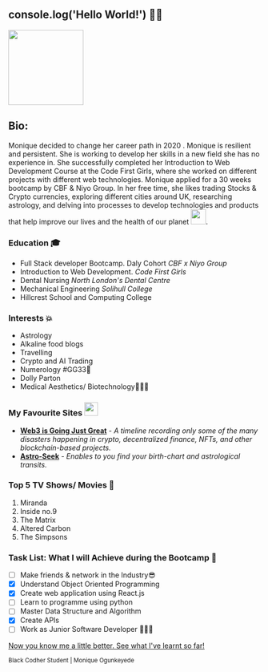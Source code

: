 
## console.log('Hello World!') 👋🏾

<a href="https://t.me/m28nique" target=_blank ><img align="top" width="150" height="150" src="https://github.com/M0nica/M0nica/blob/main/octomonica/m0nica-octocat-rotating.gif?raw=true"></a>

## Bio:
Monique decided to change her career path in 2020 . Monique is resilient and persistent. She is working to develop her skills in a new field she has no experience in. She successfully completed her Introduction to Web Development Course at the Code First Girls, where she worked on different projects with different web technologies. Monique applied for a 30 weeks bootcamp by CBF & Niyo Group. In her free time, she likes trading Stocks & Crypto currencies, exploring different cities around UK, researching astrology, and delving into processes to develop technologies and products that help improve our lives and the health of our planet <img src="https://media4.giphy.com/media/UOdoMz3baCENO/giphy.gif?cid=ecf05e47cyqy7oztmuuv0w3trvyeyfbh04d8plo9wywcffw4&rid=giphy.gif&ct=g" width="30"/></li>.

### Education 🎓
- Full Stack developer Bootcamp. Daly Cohort _CBF x Niyo Group_
- Introduction to Web Development. _Code First Girls_
- Dental Nursing _North London's Dental Centre_
- Mechanical Engineering _Solihull College_
- Hillcrest School and Computing College

### Interests 💥
- Astrology
- Alkaline food blogs
- Travelling
- Crypto and AI Trading
- Numerology #GG33🐉
- Dolly Parton
- Medical Aesthetics/ Biotechnology🧖🏾‍♀️

### My Favourite Sites <img src="https://media.giphy.com/media/WFZvB7VIXBgiz3oDXE/giphy.gif" width="27"/></h3>
- **[Web3 is Going Just Great](https://web3isgoinggreat.com/)** - _A timeline recording only some of the many disasters happening in crypto, decentralized finance, NFTs, and other blockchain-based projects._
- **[Astro-Seek](https://astro-seek.com)** - _Enables to you find your birth-chart and astrological transits._

### Top 5 TV Shows/ Movies 🍿
1. Miranda
2. Inside no.9
3. The Matrix
4. Altered Carbon
5. The Simpsons

###  Task List: What I will Achieve during the Bootcamp 🎯
- [ ] Make friends & network in the Industry😎
- [x] Understand Object Oriented Programming
- [x] Create web application using React.js
- [ ] Learn to programme using python
- [ ] Master Data Structure and Algorithm
- [x] Create APIs
- [ ] Work as Junior Software Developer 👩🏾‍💻

<!--### Reach me 
- Linkedin💼 
- Telegram: m833q -->

[Now you know me a little better. See what I've learnt so far!](https://github.com/black-codher-bootcamp-2022-daly/unit-01-github-fundamentals-homework-MoniqueOg/blob/main/fundamentals.md)

<sup>  Black Codher Student
 | Monique Ogunkeyede </sup>

[^1]: My references

[^2]: https://docs.github.com/en
[^3]: https://emojis.wiki/ <!--for brown tone-->
[^4]: https://simpsons.fandom.com/wiki/Rayshelle_Peyton 
[^5]: https://https://github.com/m0nica
